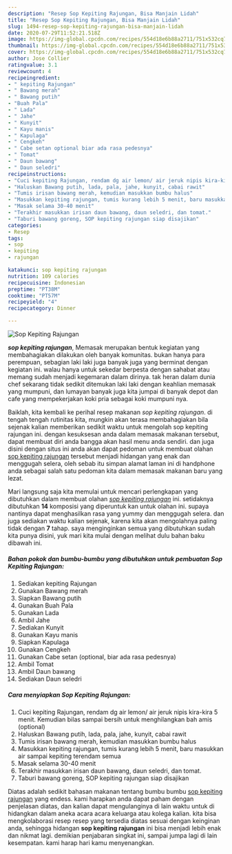 ```yaml
---
description: "Resep Sop Kepiting Rajungan, Bisa Manjain Lidah"
title: "Resep Sop Kepiting Rajungan, Bisa Manjain Lidah"
slug: 1494-resep-sop-kepiting-rajungan-bisa-manjain-lidah
date: 2020-07-29T11:52:21.518Z
image: https://img-global.cpcdn.com/recipes/554d18e6b88a2711/751x532cq70/sop-kepiting-rajungan-foto-resep-utama.jpg
thumbnail: https://img-global.cpcdn.com/recipes/554d18e6b88a2711/751x532cq70/sop-kepiting-rajungan-foto-resep-utama.jpg
cover: https://img-global.cpcdn.com/recipes/554d18e6b88a2711/751x532cq70/sop-kepiting-rajungan-foto-resep-utama.jpg
author: Jose Collier
ratingvalue: 3.1
reviewcount: 4
recipeingredient:
- " kepiting Rajungan"
- " Bawang merah"
- " Bawang putih"
- "Buah Pala"
- " Lada"
- " Jahe"
- " Kunyit"
- " Kayu manis"
- " Kapulaga"
- " Cengkeh"
- " Cabe setan optional biar ada rasa pedesnya"
- " Tomat"
- " Daun bawang"
- " Daun seledri"
recipeinstructions:
- "Cuci kepiting Rajungan, rendam dg air lemon/ air jeruk nipis kira-kira 5 menit. Kemudian bilas sampai bersih untuk menghilangkan bah amis (optional)"
- "Haluskan Bawang putih, lada, pala, jahe, kunyit, cabai rawit"
- "Tumis irisan bawang merah, kemudian masukkan bumbu halus"
- "Masukkan kepiting rajungan, tumis kurang lebih 5 menit, baru masukkan air sampai kepiting terendam semua"
- "Masak selama 30-40 menit"
- "Terakhir masukkan irisan daun bawang, daun seledri, dan tomat."
- "Taburi bawang goreng, SOP kepiting rajungan siap disajikan"
categories:
- Resep
tags:
- sop
- kepiting
- rajungan

katakunci: sop kepiting rajungan 
nutrition: 109 calories
recipecuisine: Indonesian
preptime: "PT38M"
cooktime: "PT57M"
recipeyield: "4"
recipecategory: Dinner

---
```



![Sop Kepiting Rajungan](https://img-global.cpcdn.com/recipes/554d18e6b88a2711/751x532cq70/sop-kepiting-rajungan-foto-resep-utama.jpg)

<b><i>sop kepiting rajungan</i></b>, Memasak merupakan bentuk kegiatan yang membahagiakan dilakukan oleh banyak komunitas. bukan hanya para perempuan, sebagian laki laki juga banyak juga yang berminat dengan kegiatan ini. walau hanya untuk sekedar berpesta dengan sahabat atau memang sudah menjadi kegemaran dalam dirinya. tak heran dalam dunia chef sekarang tidak sedikit ditemukan laki laki dengan keahlian memasak yang mumpuni, dan lumayan banyak juga kita jumpai di banyak depot dan cafe yang mempekerjakan koki pria sebagai koki mumpuni nya.

Baiklah, kita kembali ke perihal resep makanan <i>sop kepiting rajungan</i>. di tengah tengah rutinitas kita, mungkin akan terasa membahagiakan bila sejenak kalian memberikan sedikit waktu untuk mengolah sop kepiting rajungan ini. dengan kesuksesan anda dalam memasak makanan tersebut, dapat membuat diri anda bangga akan hasil menu anda sendiri. dan juga disini dengan situs ini anda akan dapat pedoman untuk membuat olahan <u>sop kepiting rajungan</u> tersebut menjadi hidangan yang enak dan menggugah selera, oleh sebab itu simpan alamat laman ini di handphone anda sebagai salah satu pedoman kita dalam memasak makanan baru yang lezat.




Mari langsung saja kita memulai untuk mencari perlengkapan yang dibutuhkan dalam membuat olahan <u><i>sop kepiting rajungan</i></u> ini. setidaknya dibutuhkan <b>14</b> komposisi yang diperuntuk kan untuk olahan ini. supaya nantinya dapat menghasilkan rasa yang yummy dan menggugah selera. dan juga sediakan waktu kalian sejenak, karena kita akan mengolahnya paling tidak dengan <b>7</b> tahap. saya menginginkan semua yang dibutuhkan sudah kita punya disini, yuk mari kita mulai dengan melihat dulu bahan baku dibawah ini.

<!--inarticleads1-->

##### Bahan pokok dan bumbu-bumbu yang dibutuhkan untuk pembuatan Sop Kepiting Rajungan:

1. Sediakan  kepiting Rajungan
1. Gunakan  Bawang merah
1. Siapkan  Bawang putih
1. Gunakan Buah Pala
1. Gunakan  Lada
1. Ambil  Jahe
1. Sediakan  Kunyit
1. Gunakan  Kayu manis
1. Siapkan  Kapulaga
1. Gunakan  Cengkeh
1. Gunakan  Cabe setan (optional, biar ada rasa pedesnya)
1. Ambil  Tomat
1. Ambil  Daun bawang
1. Sediakan  Daun seledri




<!--inarticleads2-->

##### Cara menyiapkan Sop Kepiting Rajungan:

1. Cuci kepiting Rajungan, rendam dg air lemon/ air jeruk nipis kira-kira 5 menit. Kemudian bilas sampai bersih untuk menghilangkan bah amis (optional)
1. Haluskan Bawang putih, lada, pala, jahe, kunyit, cabai rawit
1. Tumis irisan bawang merah, kemudian masukkan bumbu halus
1. Masukkan kepiting rajungan, tumis kurang lebih 5 menit, baru masukkan air sampai kepiting terendam semua
1. Masak selama 30-40 menit
1. Terakhir masukkan irisan daun bawang, daun seledri, dan tomat.
1. Taburi bawang goreng, SOP kepiting rajungan siap disajikan




Diatas adalah sedikit bahasan makanan tentang bumbu bumbu <u>sop kepiting rajungan</u> yang endess. kami harapkan anda dapat paham dengan penjelasan diatas, dan kalian dapat mengulanginya di lain waktu untuk di hidangkan dalam aneka acara acara keluarga atau kolega kalian. kita bisa mengkolaborasi resep resep yang tersedia diatas sesuai dengan keinginan anda, sehingga hidangan <b>sop kepiting rajungan</b> ini bisa menjadi lebih enak dan nikmat lagi. demikian penjabaran singkat ini, sampai jumpa lagi di lain kesempatan. kami harap hari kamu menyenangkan.
